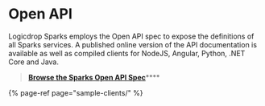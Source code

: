 # Open API

Logicdrop Sparks employs the Open API spec to expose the definitions of all Sparks services. A published online version of the API documentation is available as well as compiled clients for NodeJS, Angular, Python, .NET Core and Java.

> [**Browse the Sparks Open API Spec**](https://docs.logicdrop.io/)\*\*\*\*

{% page-ref page="sample-clients/" %}



